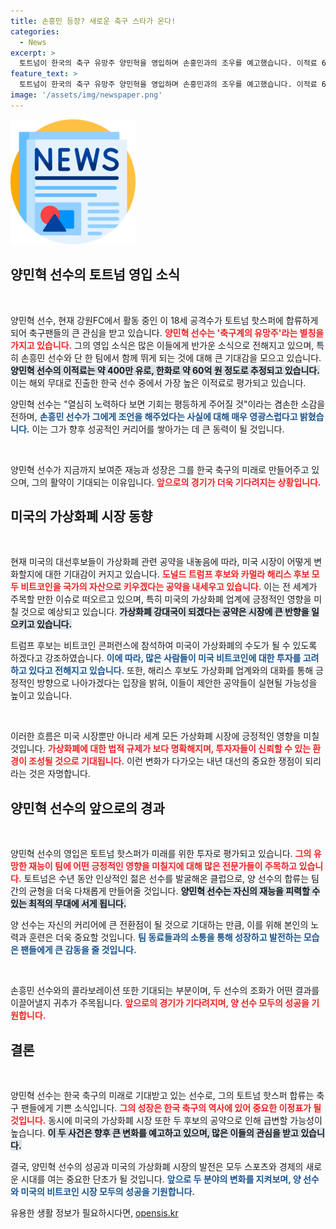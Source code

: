 ```yaml
---
title: 손흥민 등장? 새로운 축구 스타가 온다!
categories:
  - News
excerpt: >
  토트넘이 한국의 축구 유망주 양민혁을 영입하며 손흥민과의 조우를 예고했습니다. 이적료 60억 원으로 한국 선수 중 최고액, 미래의 스타로서 기대를 모으고 있습니다. 축구계가 떠들썩한 이 순간을 놓치지 마세요!
feature_text: >
  토트넘이 한국의 축구 유망주 양민혁을 영입하며 손흥민과의 조우를 예고했습니다. 이적료 60억 원으로 한국 선수 중 최고액, 미래의 스타로서 기대를 모으고 있습니다. 축구계가 떠들썩한 이 순간을 놓치지 마세요!
image: '/assets/img/newspaper.png'
---
```


<p><img src="/assets/img/newspaper.png" alt="kimp 속보" /></p>

<h2 data-ke-size="size26">양민혁 선수의 토트넘 영입 소식</h2>

<p data-ke-size="size16">&nbsp;</p>

<p>양민혁 선수, 현재 강원FC에서 활동 중인 이 18세 공격수가 토트넘 핫스퍼에 합류하게 되어 축구팬들의 큰 관심을 받고 있습니다. <b><span style="color: #ee2323;">양민혁 선수는 '축구계의 유망주'라는 별칭을 가지고 있습니다.</span></b> 그의 영입 소식은 많은 이들에게 반가운 소식으로 전해지고 있으며, 특히 손흥민 선수와 단 한 팀에서 함께 뛰게 되는 것에 대해 큰 기대감을 모으고 있습니다. <b><span style="background-color: #21538527;">양민혁 선수의 이적료는 약 400만 유로, 한화로 약 60억 원 정도로 추정되고 있습니다.</span></b> 이는 해외 무대로 진출한 한국 선수 중에서 가장 높은 이적료로 평가되고 있습니다. </p>

<p>양민혁 선수는 "열심히 노력하다 보면 기회는 평등하게 주어질 것"이라는 겸손한 소감을 전하며, <b><span style="color: #1a5490;">손흥민 선수가 그에게 조언을 해주었다는 사실에 대해 매우 영광스럽다고 밝혔습니다.</span></b> 이는 그가 향후 성공적인 커리어를 쌓아가는 데 큰 동력이 될 것입니다. </p>

<p data-ke-size="size16">&nbsp;</p>

<p>양민혁 선수가 지금까지 보여준 재능과 성장은 그를 한국 축구의 미래로 만들어주고 있으며, 그의 활약이 기대되는 이유입니다. <b><span style="color: #ee2323;">앞으로의 경기가 더욱 기다려지는 상황입니다.</span></b></p>

<h2 data-ke-size="size26">미국의 가상화폐 시장 동향</h2>

<p data-ke-size="size16">&nbsp;</p>

<p>현재 미국의 대선후보들이 가상화폐 관련 공약을 내놓음에 따라, 미국 시장이 어떻게 변화할지에 대한 기대감이 커지고 있습니다. <b><span style="color: #ee2323;">도널드 트럼프 후보와 카멀라 해리스 후보 모두 비트코인을 국가의 자산으로 키우겠다는 공약을 내세우고 있습니다.</span></b> 이는 전 세계가 주목할 만한 이슈로 떠오르고 있으며, 특히 미국의 가상화폐 업계에 긍정적인 영향을 미칠 것으로 예상되고 있습니다. <b><span style="background-color: #21538527;">가상화폐 강대국이 되겠다는 공약은 시장에 큰 반향을 일으키고 있습니다.</span></b></p>

<p>트럼프 후보는 비트코인 콘퍼런스에 참석하여 미국이 가상화폐의 수도가 될 수 있도록 하겠다고 강조하였습니다. <b><span style="color: #1a5490;">이에 따라, 많은 사람들이 미국 비트코인에 대한 투자를 고려하고 있다고 전해지고 있습니다.</span></b> 또한, 해리스 후보도 가상화폐 업계와의 대화를 통해 긍정적인 방향으로 나아가겠다는 입장을 밝혀, 이들이 제안한 공약들이 실현될 가능성을 높이고 있습니다.</p>

<p data-ke-size="size16">&nbsp;</p>

<p>이러한 흐름은 미국 시장뿐만 아니라 세계 모든 가상화폐 시장에 긍정적인 영향을 미칠 것입니다. <b><span style="color: #ee2323;">가상화폐에 대한 법적 규제가 보다 명확해지며, 투자자들이 신뢰할 수 있는 환경이 조성될 것으로 기대됩니다.</span></b> 이런 변화가 다가오는 내년 대선의 중요한 쟁점이 되리라는 것은 자명합니다.</p>

<h2 data-ke-size="size26">양민혁 선수의 앞으로의 경과</h2>

<p data-ke-size="size16">&nbsp;</p>

<p>양민혁 선수의 영입은 토트넘 핫스퍼가 미래를 위한 투자로 평가되고 있습니다. <b><span style="color: #ee2323;">그의 유망한 재능이 팀에 어떤 긍정적인 영향을 미칠지에 대해 많은 전문가들이 주목하고 있습니다.</span></b> 토트넘은 수년 동안 인상적인 젊은 선수를 발굴해온 클럽으로, 양 선수의 합류는 팀 간의 균형을 더욱 다채롭게 만들어줄 것입니다. <b><span style="background-color: #21538527;">양민혁 선수는 자신의 재능을 피력할 수 있는 최적의 무대에 서게 됩니다.</span></b></p>

<p>양 선수는 자신의 커리어에 큰 전환점이 될 것으로 기대하는 만큼, 이를 위해 본인의 노력과 훈련은 더욱 중요할 것입니다. <b><span style="color: #1a5490;">팀 동료들과의 소통을 통해 성장하고 발전하는 모습은 팬들에게 큰 감동을 줄 것입니다.</span></b> </p>

<p data-ke-size="size16">&nbsp;</p>

<p>손흥민 선수와의 콜라보레이션 또한 기대되는 부분이며, 두 선수의 조화가 어떤 결과를 이끌어낼지 귀추가 주목됩니다. <b><span style="color: #ee2323;">앞으로의 경기가 기다려지며, 양 선수 모두의 성공을 기원합니다.</span></b></p>

<h2 data-ke-size="size26">결론</h2>

<p data-ke-size="size16">&nbsp;</p>

<p>양민혁 선수는 한국 축구의 미래로 기대받고 있는 선수로, 그의 토트넘 핫스퍼 합류는 축구 팬들에게 기쁜 소식입니다. <b><span style="color: #ee2323;">그의 성장은 한국 축구의 역사에 있어 중요한 이정표가 될 것입니다.</span></b> 동시에 미국의 가상화폐 시장 또한 두 후보의 공약으로 인해 급변할 가능성이 높습니다. <b><span style="background-color: #21538527;">이 두 사건은 향후 큰 변화를 예고하고 있으며, 많은 이들의 관심을 받고 있습니다.</span></b> </p>

<p>결국, 양민혁 선수의 성공과 미국의 가상화폐 시장의 발전은 모두 스포츠와 경제의 새로운 시대를 여는 중요한 단초가 될 것입니다. <b><span style="color: #1a5490;">앞으로 두 분야의 변화를 지켜보며, 양 선수와 미국의 비트코인 시장 모두의 성공을 기원합니다.</span></b></p>
유용한 생활 정보가 필요하시다면, <a href="https://opensis.kr" rel="dofollow">opensis.kr</a>


